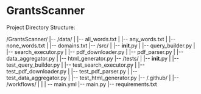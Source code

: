 # GrantsScanner

Project Directory Structure:

/GrantsScanner/
|-- /data/
|   |-- all_words.txt
|   |-- any_words.txt
|   |-- none_words.txt
|   |-- domains.txt
|-- /src/
|   |-- __init__.py
|   |-- query_builder.py
|   |-- search_executor.py
|   |-- pdf_downloader.py
|   |-- pdf_parser.py
|   |-- data_aggregator.py
|   |-- html_generator.py
|-- /tests/
|   |-- __init__.py
|   |-- test_query_builder.py
|   |-- test_search_executor.py
|   |-- test_pdf_downloader.py
|   |-- test_pdf_parser.py
|   |-- test_data_aggregator.py
|   |-- test_html_generator.py
|-- /.github/
|   |-- /workflows/
|   |   | -- main.yml
|-- main.py
|-- requirements.txt






